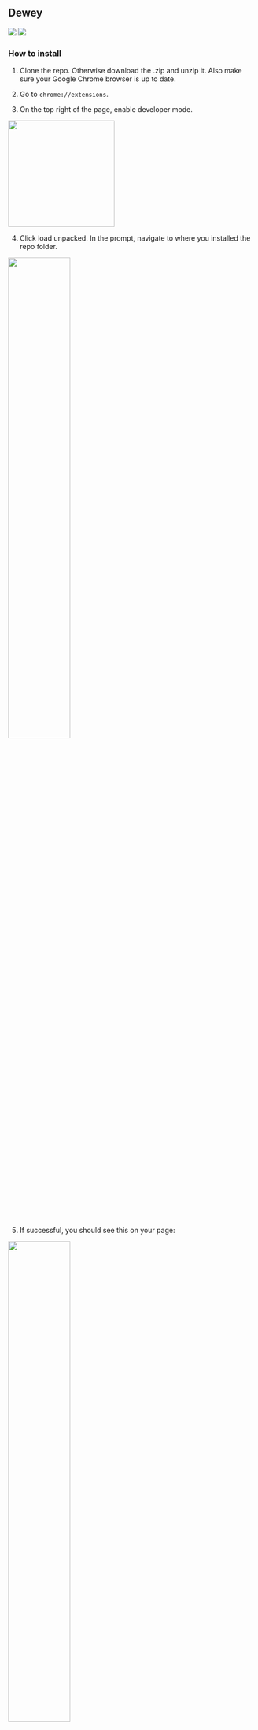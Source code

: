 ## Dewey
<img src="/readmeimages/twittergeneral.gif">

<img src="/readmeimages/redditgeneral.gif">

### How to install
1. Clone the repo. Otherwise download the .zip and unzip it. Also make sure your Google Chrome browser is up to date. 

2. Go to ```chrome://extensions```. 

3. On the top right of the page, enable developer mode. 

<img src="/readmeimages/developermode.jpg" width="216px">

4. Click load unpacked. In the prompt, navigate to where you installed the repo folder. 

<img src="/readmeimages/loadunpacked.jpg" width="50%">

5. If successful, you should see this on your page:

<img src="/readmeimages/success.jpg" width="50%">

   If you see this, your installation is complete! 

### How to set up
1. Click on the Dewey icon on your Chrome toolbar. 

![toolbar](/readmeimages/toolbar.jpg)

2. You should see a register page. First thing you should do is getting a [News API](https://newsapi.org/) key. Put in any username
and password along with your new API Key. Click register. 

![register](/readmeimages/register.jpg)

   If you cannot register, try using another username password combination. 

3. Now you should see the options. For 'Allow Twitter' and 'Allow Reddit', we will go over that in the Features.
Here you can change your News API key and log out. 

![options](/readmeimages/options.jpg)

### Features

#### Twitter
1. Clicking on the slider allows you to enable or disable the app's functionality on Twitter. 

2. Upon visiting your Twitter page, you should see an icon like this on some of your posts. 

![twittericon](/readmeimages/twittericon.jpg)

3. Clicking on this icon will create a modal on the right-hand side with articles and information that pertain to the same story,
   but from different sources. Up to five articles will be returned, and you can scroll around in the modal to view them. 
   
![twittermodal](/readmeimages/twittermodal.jpg)
   
4. To close the modal, click the x on the top right corner of the modal or press the esc key. 

#### Reddit
1. Clicking on the slider allows you to enable or disable the app's functionality on Reddit. 

2. Clicking the chevron to the right of the slider pulls up the list of subreddits on which the app will run. 
   r/news, r/worldnews, and r/politics are added by default. 
   
![checkedsubreddits](/readmeimages/checkedsubreddits.jpg)
   
   Type in the name of any subreddit and the app will run on that subreddit while adding it to the list. 
   
3. To remove the subreddit, just click the x next to its name. 

![checkedsubredditscancel](/readmeimages/checkedsubredditscancel.jpg)

4. This app works two ways on Reddit.

-- On the Reddit front page, it will look for links posted on a subreddit that you allowed. 

![redditfrontpage](/readmeimages/redditfrontpage.jpg)

-- On a page of a subreddit you enabled, it will look at all of the page's links.

![subreddit](/readmeimages/subreddit.jpg)

5. In both instances, licking on the Dewey icon will drop down a list of articles that you can click to find out more information about    the relevant news story. Up to five articles will be returned. 

![subredditdropdown](/readmeimages/subredditdropdown.jpg)   
   
6. To close the modal, click the Dewey icon again. 

### The Technology

### Todos
1. Fix the bug that starts Twitter with a black screen. If that's the case, press the esc key to close it. 
2. Only stash user's token on the chrome storage. 
3. Find more modular solution to NPL package. 
4. Fix issue with login info not persisting. 


